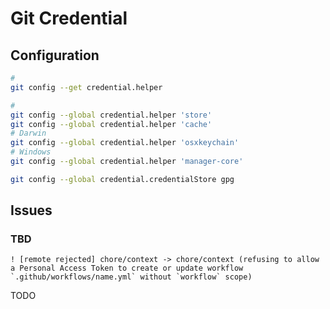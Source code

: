 # Git Credential

<!--
https://docs.github.com/en/get-started/getting-started-with-git/updating-credentials-from-the-macos-keychain
-->

## Configuration

```sh
#
git config --get credential.helper

#
git config --global credential.helper 'store'
git config --global credential.helper 'cache'
# Darwin
git config --global credential.helper 'osxkeychain'
# Windows
git config --global credential.helper 'manager-core'

git config --global credential.credentialStore gpg
```

## Issues

### TBD

```log
! [remote rejected] chore/context -> chore/context (refusing to allow a Personal Access Token to create or update workflow `.github/workflows/name.yml` without `workflow` scope)
```

TODO
